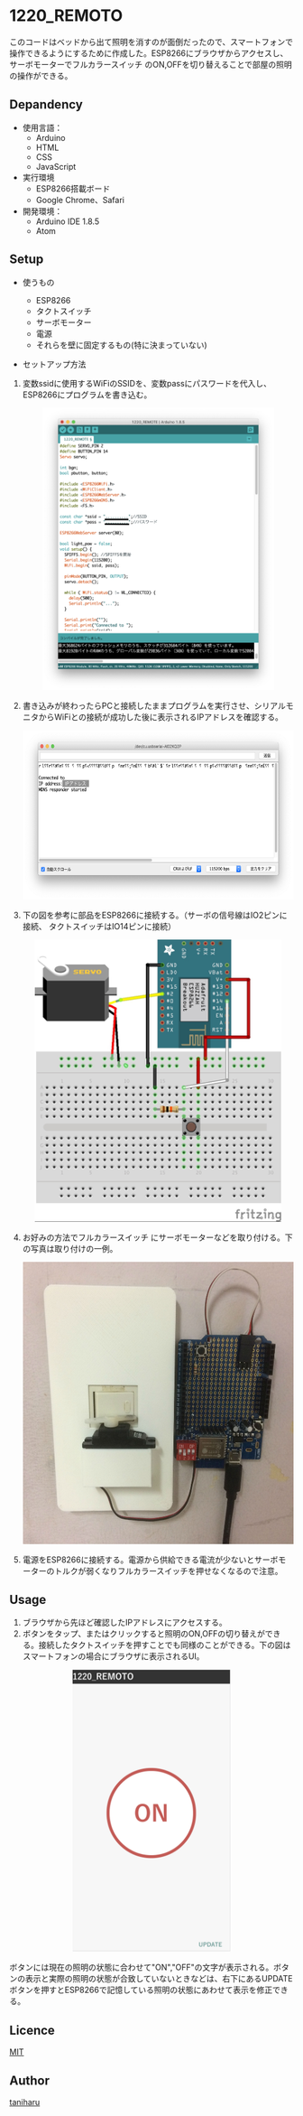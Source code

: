 1220_REMOTO
====
このコードはベッドから出て照明を消すのが面倒だったので、スマートフォンで操作できるようにするために作成した。ESP8266にブラウザからアクセスし、サーボモーターでフルカラースイッチ のON,OFFを切り替えることで部屋の照明の操作ができる。

## Depandency
- 使用言語：
    - Arduino
    - HTML
    - CSS
    - JavaScript
- 実行環境
    - ESP8266搭載ボード
    - Google Chrome、Safari
- 開発環境：
    - Arduino IDE 1.8.5
    - Atom

## Setup
- 使うもの
    - ESP8266
    - タクトスイッチ
    - サーボモーター
    - 電源
    - それらを壁に固定するもの(特に決まっていない)

- セットアップ方法
1. 変数ssidに使用するWiFiのSSIDを、変数passにパスワードを代入し、ESP8266にプログラムを書き込む。
    <div align="center"><img src="https://github.com/Haruya-Taniguchi/1220_REMOTE/blob/images/images/figure1.jpg?raw=true" alt="figure1"  height="500px"></div>
    
2. 書き込みが終わったらPCと接続したままプログラムを実行させ、シリアルモニタからWiFiとの接続が成功した後に表示されるIPアドレスを確認する。
    <div align="center"><img src="https://github.com/Haruya-Taniguchi/1220_REMOTE/blob/images/images/figure2.jpg?raw=true" alt="figure2" height="300px"></div>
    
3. 下の図を参考に部品をESP8266に接続する。（サーボの信号線はIO2ピンに接続、 タクトスイッチはIO14ピンに接続）
   <div align="center"> <img src="https://github.com/Haruya-Taniguchi/1220_REMOTE/blob/images/images/figure3.jpg?raw=true" alt="figure3" height="500px"></div>
    
4. お好みの方法でフルカラースイッチ にサーボモーターなどを取り付ける。下の写真は取り付けの一例。
    <div align="center"><img src="https://github.com/Haruya-Taniguchi/1220_REMOTE/blob/images/images/figure4.jpg?raw=true" alt="figure4" height="500px"></div>
    
5. 電源をESP8266に接続する。電源から供給できる電流が少ないとサーボモーターのトルクが弱くなりフルカラースイッチを押せなくなるので注意。
    
## Usage
1. ブラウザから先ほど確認したIPアドレスにアクセスする。
2. ボタンをタップ、またはクリックすると照明のON,OFFの切り替えができる。接続したタクトスイッチを押すことでも同様のことができる。下の図はスマートフォンの場合にブラウザに表示されるUI。
<div align="center"><img src="https://github.com/Haruya-Taniguchi/1220_REMOTE/blob/images/images/figure5.jpg?raw=true" alt="figure5" height="500px"></div>

ボタンには現在の照明の状態に合わせて"ON","OFF"の文字が表示される。ボタンの表示と実際の照明の状態が合致していないときなどは、右下にあるUPDATEボタンを押すとESP8266で記憶している照明の状態にあわせて表示を修正できる。

## Licence
[MIT](https://github.com/tcnksm/tool/blob/master/LICENCE)

## Author

[taniharu](https://github.com/Haruya-Taniguchi)
